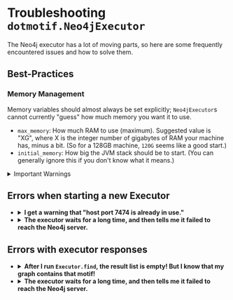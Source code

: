 # Troubleshooting `dotmotif.Neo4jExecutor`

The Neo4j executor has a lot of moving parts, so here are some frequently encountered issues and how to solve them.

## Best-Practices

### Memory Management

Memory variables should almost always be set explicitly; `Neo4jExecutor`s cannot currently "guess" how much memory you want it to use.

- `max_memory`: How much RAM to use (maximum). Suggested value is "XG", where X is the integer number of gigabytes of RAM your machine has, minus a bit. (So for a 128GB machine, `120G` seems like a good start.)
- `initial_memory`: How big the JVM stack should be to start. (You can generally ignore this if you don't know what it means.)

<details>
<summary>Important Warnings</summary>
When creating a new Executor, specify `max_memory` and `initial_memory` so that the Executor can expand to fill the available space. But...a few warnings! **If you set `max_memory` too high, your container will silently fail (as the container will try to allocate too much memory, and then do whatever it is that the JVM does instead of segfaulting noisily).

`initial_memory` should be set high enough that the JVM doesn't have to reprovision memory too many times; but be aware that this amount of memory will be _unavailable_ to the rest of your system while the executor is alive.
</details>

## Errors when starting a new Executor

<ul>
<li>
<details>
<summary><b>I get a warning that "host port 7474 is already in use."</b></summary>

You may already have a running Neo4jExecutor or Neo4j database container which is using the 7474 port. Check with `docker ps`.
</details>
</li>
<li>
<details>
<summary><b>The executor waits for a long time, and then tells me it failed to reach the Neo4j server.</b></summary>

This means that the executor tried to create a new docker container, but was unable to reach it.
</details>
</li>
</ul>

## Errors with executor responses

<ul>
<li>
<details>
<summary><b>After I run <code>Executor.find</code>, the result list is empty! But I know that my graph contains that motif!</b></summary>

The .find() returns a _cursor_ to your results, not your results themselves. Please consider the following:

```python

E = Neo4jExecutor(...)

results = E.find(motif)
A = results.to_table()
B = results.to_table()
```

`A` will contain all of your results; `B` will be EMPTY, since you already "used up" your results in the first call to `to_table`. You can learn more about cursors [here](https://py2neo.org/v4/database.html#cursor-objects). Once you have assigned these values to `A`, you can reuse them as many times as you like.

Common Follow-up Question: _WHYYY DO YOU DO THIS_

In some cases, you may receive too many results to easily process (many gigabytes of results). In these cases, you will want to 'stream' the results instead of getting a list of all of them. Here, `next(results)` is your friend!

If you prefer that the executor return a nicely parsed table of results, you can pass `cursor=False` to `find`. You will then get back a Python data structure instead of a cursor.


</details>
</li>
<li>
<details>
<summary><b>The executor waits for a long time, and then tells me it failed to reach the Neo4j server.</b></summary>

This means that the executor tried to create a new docker container, but was unable to reach it. Make sure you have Docker installed, that you have a Neo4j image either local or reachable over the net, and that your Docker container can be accessed by the current user. Once you have run DotMotif for the first time (or have installed the Neo4j image manually), it will run entirely offline in subsequent runs.
</details>
</li>
</ul>
